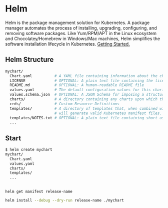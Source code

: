 # Helm

Helm is the package management solution for Kubernetes. A package manager automates the process of installing, upgrading, configuring, and removing software packages. Like Yum/RPM/APT in the Linux ecosystem and Chocolatey/Homebrew in Windows/Mac machines, Helm simplifies the software installation lifecycle in Kubernetes. [Getting Started.](https://helm.sh/docs/chart_template_guide/getting_started/)

## Helm Structure

```sh
mychart/
  Chart.yaml          # A YAML file containing information about the chart
  LICENSE             # OPTIONAL: A plain text file containing the license for the chart
  README.md           # OPTIONAL: A human-readable README file
  values.yaml         # The default configuration values for this chart
  values.schema.json  # OPTIONAL: A JSON Schema for imposing a structure on the values.yaml file
  charts/             # A directory containing any charts upon which this chart depends.
  crds/               # Custom Resource Definitions
  templates/          # A directory of templates that, when combined with values,
                      # will generate valid Kubernetes manifest files.
  templates/NOTES.txt # OPTIONAL: A plain text file containing short usage notes
  ...
```

## Start

```sh
$ helm create mychart
mychart/
  Chart.yaml
  values.yaml
  charts/
  templates/
  ...
```

##

```sh
helm get manifest release-name

helm install --debug --dry-run release-name ./mychart
```